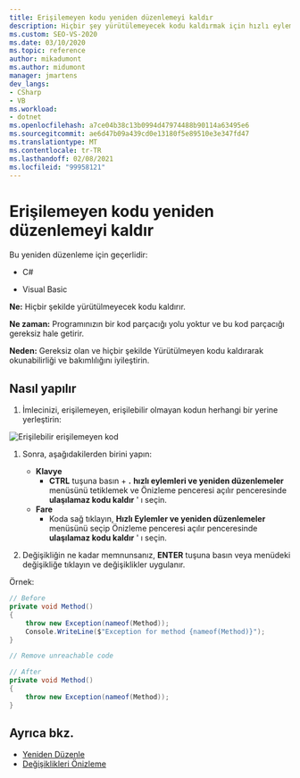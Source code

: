 ```yaml
---
title: Erişilemeyen kodu yeniden düzenlemeyi kaldır
description: Hiçbir şey yürütülemeyecek kodu kaldırmak için hızlı eylemler ve yeniden düzenlemeler menüsünü nasıl kullanacağınızı öğrenin.
ms.custom: SEO-VS-2020
ms.date: 03/10/2020
ms.topic: reference
author: mikadumont
ms.author: midumont
manager: jmartens
dev_langs:
- CSharp
- VB
ms.workload:
- dotnet
ms.openlocfilehash: a7ce04b38c13b0994d47974488b90114a63495e6
ms.sourcegitcommit: ae6d47b09a439cd0e13180f5e89510e3e347fd47
ms.translationtype: MT
ms.contentlocale: tr-TR
ms.lasthandoff: 02/08/2021
ms.locfileid: "99958121"
---
```

# <a name="remove-unreachable-code-refactoring"></a>Erişilemeyen kodu yeniden düzenlemeyi kaldır

Bu yeniden düzenleme için geçerlidir:

- C#

- Visual Basic

**Ne:** Hiçbir şekilde yürütülmeyecek kodu kaldırır.

**Ne zaman:** Programınızın bir kod parçacığı yolu yoktur ve bu kod parçacığı gereksiz hale getirir.

**Neden:** Gereksiz olan ve hiçbir şekilde Yürütülmeyen kodu kaldırarak okunabilirliği ve bakımlılığını iyileştirin.

## <a name="how-to"></a>Nasıl yapılır

1. İmlecinizi, erişilemeyen, erişilebilir olmayan kodun herhangi bir yerine yerleştirin:

![Erişilebilir erişilemeyen kod](media/unreachablecode-faded-cs.png)

1. Sonra, aşağıdakilerden birini yapın:

   - **Klavye**
      - **CTRL** tuşuna basın + **.** **hızlı eylemleri ve yeniden düzenlemeler** menüsünü tetiklemek ve Önizleme penceresi açılır penceresinde **ulaşılamaz kodu kaldır** ' ı seçin.
   - **Fare**
      - Koda sağ tıklayın, **Hızlı Eylemler ve yeniden düzenlemeler** menüsünü seçip Önizleme penceresi açılır penceresinde **ulaşılamaz kodu kaldır** ' ı seçin.

1. Değişikliğin ne kadar memnunsanız, **ENTER** tuşuna basın veya menüdeki değişikliğe tıklayın ve değişiklikler uygulanır.

Örnek:

```csharp
// Before
private void Method()
{
    throw new Exception(nameof(Method));
    Console.WriteLine($"Exception for method {nameof(Method)}");
}

// Remove unreachable code

// After
private void Method()
{
    throw new Exception(nameof(Method));
}
```

## <a name="see-also"></a>Ayrıca bkz.

- [Yeniden Düzenle](../refactoring-in-visual-studio.md)
- [Değişiklikleri Önizleme](../../ide/preview-changes.md)
